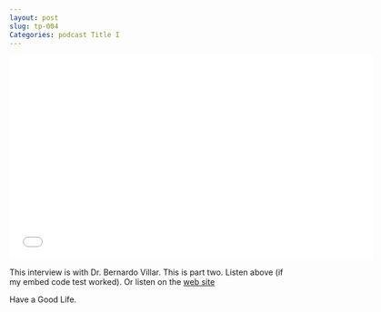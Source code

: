 ```yaml
---
layout: post
slug: tp-004
Categories: podcast Title I
---
```


<iframe style="border: none" src="//html5-player.libsyn.com/embed/destination/id/171591/height/360/width/640/theme/standard/direction/no/autoplay/no/autonext/no/thumbnail/yes/preload/no/no_addthis/no/" height="360" width="640" scrolling="no"  allowfullscreen webkitallowfullscreen mozallowfullscreen oallowfullscreen msallowfullscreen></iframe>

This interview is with Dr. Bernardo Villar. This is part two. Listen above (if my embed code test worked). Or listen on the [web site](http://transformativeprincipal.libsyn.com/transformative-principal-004-bernardo-villar-part-2)

Have a Good Life.